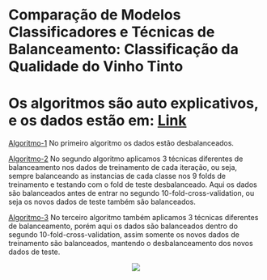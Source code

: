 # Comparação de Modelos Classificadores e Técnicas de Balanceamento:  Classificação da Qualidade do Vinho Tinto
# Os algoritmos são auto explicativos, e os dados estão em: [Link](https://github.com/RenatoMaximiano/Trabalho_ADP2/blob/main/dataset_)
[Algoritmo-1](https://github.com/RenatoMaximiano/Trabalho_ADP2/blob/main/Algoritmo1_Desbalanceado.ipynb) No primeiro algoritmo os dados estão desbalanceados.

[Algoritmo-2](https://github.com/RenatoMaximiano/Trabalho_ADP2/blob/main/Algoritmo2_Balanceamento.ipynb) No segundo algoritmo aplicamos 3 técnicas diferentes de balanceamento nos dados de treinamento de cada iteração, ou seja, sempre balanceando as instancias de cada classe nos 9 folds de treinamento e testando com o fold de teste desbalanceado. Aqui os dados são balanceados antes de entrar no segundo 10-fold-cross-validation, ou seja os novos dados de teste também são balanceados.

[Algoritmo-3](https://github.com/RenatoMaximiano/Trabalho_ADP2/blob/main/Algoritmo3_Balanceado.ipynb) No terceiro algoritmo também  aplicamos 3 técnicas diferentes de balanceamento, porém aqui os dados são balanceados dentro do segundo 10-fold-cross-validation, assim somente os novos dados de treinamento são balanceados, mantendo o desbalanceamento dos novos dados de teste.

<p align="center">
 <img src="https://user-images.githubusercontent.com/84810481/191355583-6d587f92-1fed-4573-88af-fe2c6b83d912.png">
</p>
